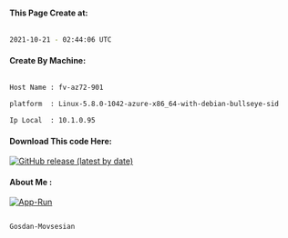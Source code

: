 
   
#### This Page Create at:

```bash

2021-10-21 - 02:44:06 UTC

```

#### Create By Machine:

```bash

Host Name : fv-az72-901

platform  : Linux-5.8.0-1042-azure-x86_64-with-debian-bullseye-sid

Ip Local  : 10.1.0.95

```
#### Download This code Here:

[![GitHub release (latest by date)](https://img.shields.io/github/v/release/Gosdan-Movsesian/Gosdan?style=for-the-badge&label=Download)](https://github.com/Gosdan-Movsesian/Gosdan/releases) 

</p> 

#### About Me :

[![App-Run](https://github.com/Gosdan-Movsesian/Gosdan/actions/workflows/App-Run.yml/badge.svg)](https://github.com/Gosdan-Movsesian/Gosdan/actions/workflows/App-Run.yml)

```bash

Gosdan-Movsesian

```

